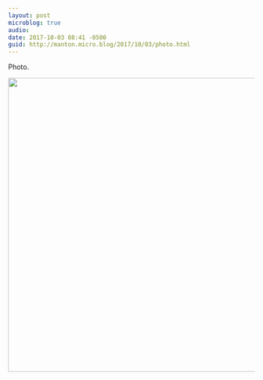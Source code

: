 ```yaml
---
layout: post
microblog: true
audio: 
date: 2017-10-03 08:41 -0500
guid: http://manton.micro.blog/2017/10/03/photo.html
---
```

Photo.

<img src="http://micro.manton.org/uploads/2017/70c39d6a36.jpg" width="600" height="599" />
